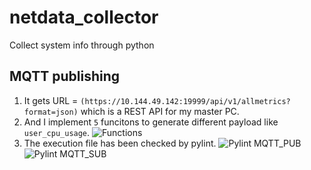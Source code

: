 # netdata_collector
Collect system info through python
## MQTT publishing 
1. It gets URL = `(https://10.144.49.142:19999/api/v1/allmetrics?format=json)` which is a REST API for my master PC.
2. And I implement `5` funcitons to generate different payload like `user_cpu_usage`.
![Functions](https://github.com/P86071244/netdata_collector/blob/master/Functions.png)
3. The execution file has been checked by pylint.
![Pylint MQTT_PUB](https://github.com/P86071244/netdata_collector/blob/master/MQTT_PUB_pylint.png)
![Pylint MQTT_SUB](https://github.com/P86071244/netdata_collector/blob/master/MQTT_SUB_pylint.png)
